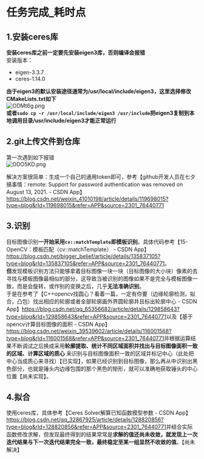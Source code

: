# 任务完成_耗时点   
## 1.安装ceres库  
**安装ceres库之前一定要先安装eigen3库，否则编译会报错**   
安装版本：   
- eigen-3.3.7    
- ceres-1.14.0

**由于eigen3的默认安装途径通常为/usr/local/include/eigen3，这里选择修改CMakeLists.txt如下**       
![ODMt6g.png](https://ooo.0x0.ooo/2024/10/07/ODMt6g.png)   
**或者`sudo cp -r /usr/local/include/eigen3 /usr/include`把eigen3复制到本地调用目录/usr/include/eigen3才能正常运行**   
## 2.git上传文件到仓库   
第一次遇到如下报错   
![ODO5KD.png](https://ooo.0x0.ooo/2024/10/07/ODO5KD.png)   

解决方案很简单：生成一个自己的通用token即可，参考【github开发人员在七夕搞事情：remote: Support for password authentication was removed on August 13, 2021. - CSDN App】<https://blog.csdn.net/weixin_41010198/article/details/119698015?type=blog&rId=119698015&refer=APP&source=2301_76440771>   
## 3.识别   
目标图像识别**一开始采用`cv::matchTemplate`即模板识别**。具体代码参考【15- OpenCV：模板匹配（cv::matchTemplate） - CSDN App】<https://blog.csdn.net/bigger_belief/article/details/135837105?type=blog&rId=135837105&refer=APP&source=2301_76440771>。   
**但**发现模板识别方法只能够拿着目标图像一块一块（目标图像的大小块）像素的去寻找与模板图像最相似的部分，这导致当被识别的图像如果不是完全与模板图像一致，而是会旋转，或作别的变换之后，几乎**无法准确识别**。   
于是在参考了【C++opencv找圆心？看着一篇，一定有你要（边缘轮廓检测，拟合，凸包）找出相应的轮廓或者全部轮廓画外界圆轮廓并且标出轮廓中心 - CSDN App】<https://blog.csdn.net/qq_65356682/article/details/129858643?type=blog&rId=129858643&refer=APP&source=2301_76440771>以及【基于opencv计算目标图像的面积 - CSDN App】<https://blog.csdn.net/weixin_39539602/article/details/116001568?type=blog&rId=116001568&refer=APP&source=2301_76440771>并根据运算结果不断调试之后换成采用**轮廓提取、统计不同区域面积并找出与目标图像面积一致的区域、计算区域的质心** 来识别与目标图像面积一致的区域并标记中心（此处把中心当成质心来寻找）【已实现】，如果已经识别到目标图像，那么再从中识别出黑色部分，也就是锤头内边缘包围的那个黑色的矩形，就可以准确地获取锤头的中心位置【尚未实现】。   
## 4.拟合   
使用ceres库，具体参考【Ceres Solver解算已知函数模型参数 - CSDN App】<https://blog.csdn.net/qq_32867925/article/details/128820856?type=blog&rId=128820856&refer=APP&source=2301_76440771>并结合实际函数修改求解，但发现最终得到的结果常常是**求解的值还尚未收敛，就发现上一次迭代结果与下一次迭代结果完全一致，最终稳定至某一组显然不收敛的值**。【尚未解决】







